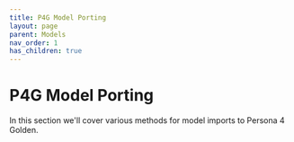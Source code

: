 ```yaml
---
title: P4G Model Porting
layout: page
parent: Models
nav_order: 1
has_children: true
---
```


# P4G Model Porting
In this section we'll cover various methods for model imports to Persona 4 Golden.